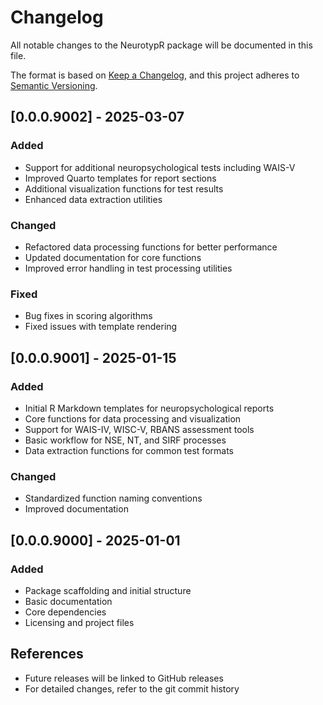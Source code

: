 # Changelog

All notable changes to the NeurotypR package will be documented in this file.

The format is based on [Keep a Changelog](https://keepachangelog.com/en/1.0.0/),
and this project adheres to [Semantic Versioning](https://semver.org/spec/v2.0.0.html).

## [0.0.0.9002] - 2025-03-07

### Added
- Support for additional neuropsychological tests including WAIS-V
- Improved Quarto templates for report sections
- Additional visualization functions for test results
- Enhanced data extraction utilities

### Changed
- Refactored data processing functions for better performance
- Updated documentation for core functions
- Improved error handling in test processing utilities

### Fixed
- Bug fixes in scoring algorithms
- Fixed issues with template rendering

## [0.0.0.9001] - 2025-01-15

### Added
- Initial R Markdown templates for neuropsychological reports
- Core functions for data processing and visualization
- Support for WAIS-IV, WISC-V, RBANS assessment tools
- Basic workflow for NSE, NT, and SIRF processes
- Data extraction functions for common test formats

### Changed
- Standardized function naming conventions
- Improved documentation

## [0.0.0.9000] - 2025-01-01

### Added
- Package scaffolding and initial structure
- Basic documentation
- Core dependencies
- Licensing and project files

## References
- Future releases will be linked to GitHub releases
- For detailed changes, refer to the git commit history
